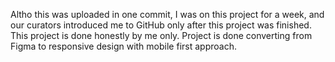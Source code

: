 Altho this was uploaded in one commit, I was on this project for a week, and our curators introduced me to GitHub only after this project was finished. 
This project is done honestly by me only.
Project is done converting from Figma to responsive design with mobile first approach.
